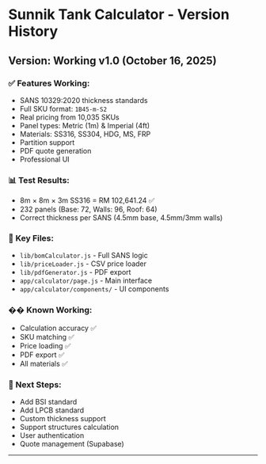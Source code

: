 # Sunnik Tank Calculator - Version History

## Version: Working v1.0 (October 16, 2025)

### ✅ Features Working:
- SANS 10329:2020 thickness standards
- Full SKU format: `1B45-m-S2`
- Real pricing from 10,035 SKUs
- Panel types: Metric (1m) & Imperial (4ft)
- Materials: SS316, SS304, HDG, MS, FRP
- Partition support
- PDF quote generation
- Professional UI

### 📊 Test Results:
- 8m × 8m × 3m SS316 = RM 102,641.24 ✅
- 232 panels (Base: 72, Walls: 96, Roof: 64)
- Correct thickness per SANS (4.5mm base, 4.5mm/3mm walls)

### 🔧 Key Files:
- `lib/bomCalculator.js` - Full SANS logic
- `lib/priceLoader.js` - CSV price loader
- `lib/pdfGenerator.js` - PDF export
- `app/calculator/page.js` - Main interface
- `app/calculator/components/` - UI components

### �� Known Working:
- Calculation accuracy ✅
- SKU matching ✅
- Price loading ✅
- PDF export ✅
- All materials ✅

### 🎯 Next Steps:
- Add BSI standard
- Add LPCB standard
- Custom thickness support
- Support structures calculation
- User authentication
- Quote management (Supabase)

---
